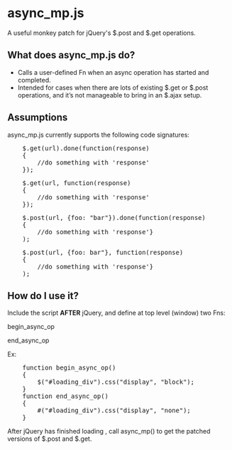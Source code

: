 async_mp.js
===========

A useful monkey patch for jQuery's $.post and $.get operations.

What does async_mp.js do?
-------------------------
* Calls a user-defined Fn when an async operation has started and completed.
* Intended for cases when there are lots of existing $.get or $.post operations, and it’s not manageable to bring in an $.ajax setup.

Assumptions
-----------
async_mp.js currently supports the following code signatures:

<pre>
	$.get(url).done(function(response)
	{
		//do something with 'response'
	});
</pre>
<pre>
	$.get(url, function(response)
	{
		//do something with 'response'
	});
</pre>
<pre>
	$.post(url, {foo: "bar"}).done(function(response)
	{
		//do something with 'response'}
	);
</pre>
<pre>
	$.post(url, {foo: bar"}, function(response)
	{
		//do something with 'response'}
	);
</pre>

How do I use it?
----------------

Include the script **AFTER** jQuery, and define at top level (window) two Fns:

   begin_async_op
	
   end_async_op

Ex:

<pre>
	function begin_async_op()
	{
		$("#loading_div").css("display", "block");
	}
	function end_async_op()
	{
		#("#loading_div").css("display", "none");
	}
</pre>

After jQuery has finished loading , call async_mp() to get the patched versions of $.post and $.get.